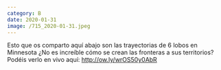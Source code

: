 ```yaml
--- 
category: B 
date: 2020-01-31 
image: /715_2020-01-31.jpeg 
--- 
```


Esto que os comparto aquí abajo son las trayectorias de 6 lobos en Minnesota ¿No es increíble cómo se crean las fronteras a sus territorios? Podéis verlo en vivo aquí: http://ow.ly/wrOS50y0AbR